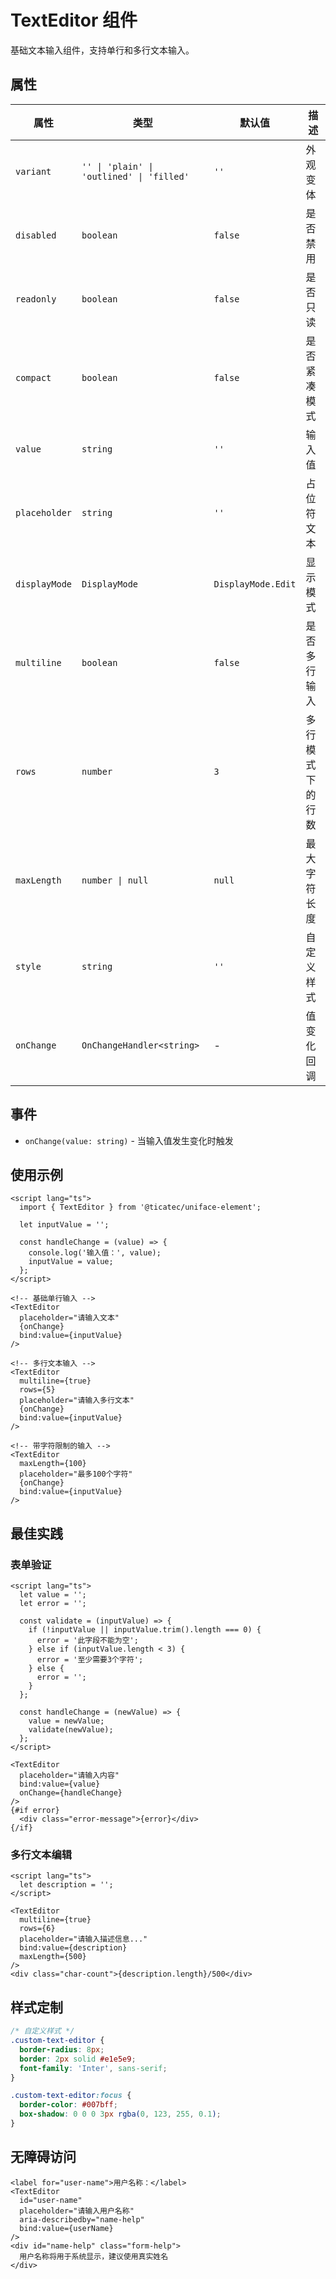 # TextEditor 组件

基础文本输入组件，支持单行和多行文本输入。

## 属性

| 属性 | 类型 | 默认值 | 描述 |
|------|------|--------|------|
| `variant` | `'' \| 'plain' \| 'outlined' \| 'filled'` | `''` | 外观变体 |
| `disabled` | `boolean` | `false` | 是否禁用 |
| `readonly` | `boolean` | `false` | 是否只读 |
| `compact` | `boolean` | `false` | 是否紧凑模式 |
| `value` | `string` | `''` | 输入值 |
| `placeholder` | `string` | `''` | 占位符文本 |
| `displayMode` | `DisplayMode` | `DisplayMode.Edit` | 显示模式 |
| `multiline` | `boolean` | `false` | 是否多行输入 |
| `rows` | `number` | `3` | 多行模式下的行数 |
| `maxLength` | `number \| null` | `null` | 最大字符长度 |
| `style` | `string` | `''` | 自定义样式 |
| `onChange` | `OnChangeHandler<string>` | - | 值变化回调 |

## 事件

- `onChange(value: string)` - 当输入值发生变化时触发

## 使用示例

```svelte
<script lang="ts">
  import { TextEditor } from '@ticatec/uniface-element';
  
  let inputValue = '';
  
  const handleChange = (value) => {
    console.log('输入值：', value);
    inputValue = value;
  };
</script>

<!-- 基础单行输入 -->
<TextEditor 
  placeholder="请输入文本"
  {onChange}
  bind:value={inputValue}
/>

<!-- 多行文本输入 -->
<TextEditor 
  multiline={true}
  rows={5}
  placeholder="请输入多行文本"
  {onChange}
  bind:value={inputValue}
/>

<!-- 带字符限制的输入 -->
<TextEditor 
  maxLength={100}
  placeholder="最多100个字符"
  {onChange}
  bind:value={inputValue}
/>
```

## 最佳实践

### 表单验证
```svelte
<script lang="ts">
  let value = '';
  let error = '';
  
  const validate = (inputValue) => {
    if (!inputValue || inputValue.trim().length === 0) {
      error = '此字段不能为空';
    } else if (inputValue.length < 3) {
      error = '至少需要3个字符';
    } else {
      error = '';
    }
  };
  
  const handleChange = (newValue) => {
    value = newValue;
    validate(newValue);
  };
</script>

<TextEditor 
  placeholder="请输入内容"
  bind:value={value}
  onChange={handleChange}
/>
{#if error}
  <div class="error-message">{error}</div>
{/if}
```

### 多行文本编辑
```svelte
<script lang="ts">
  let description = '';
</script>

<TextEditor 
  multiline={true}
  rows={6}
  placeholder="请输入描述信息..."
  bind:value={description}
  maxLength={500}
/>
<div class="char-count">{description.length}/500</div>
```

## 样式定制

```css
/* 自定义样式 */
.custom-text-editor {
  border-radius: 8px;
  border: 2px solid #e1e5e9;
  font-family: 'Inter', sans-serif;
}

.custom-text-editor:focus {
  border-color: #007bff;
  box-shadow: 0 0 0 3px rgba(0, 123, 255, 0.1);
}
```

## 无障碍访问

```svelte
<label for="user-name">用户名称：</label>
<TextEditor 
  id="user-name"
  placeholder="请输入用户名称"
  aria-describedby="name-help"
  bind:value={userName}
/>
<div id="name-help" class="form-help">
  用户名称将用于系统显示，建议使用真实姓名
</div>
```